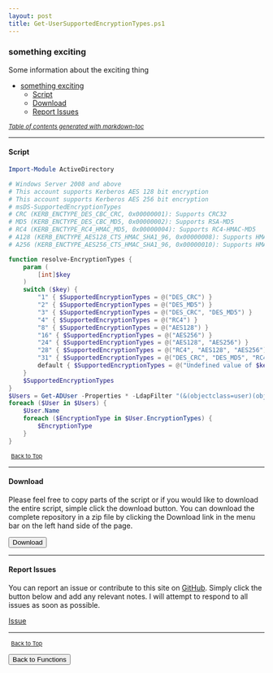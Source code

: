 ```yaml
---
layout: post
title: Get-UserSupportedEncryptionTypes.ps1
---
```


### something exciting

Some information about the exciting thing

- [something exciting](#something-exciting)
  - [Script](#script)
  - [Download](#download)
  - [Report Issues](#report-issues)

<small><i><a href='http://ecotrust-canada.github.io/markdown-toc/'>Table of contents generated with markdown-toc</a></i></small>

---

#### Script

```powershell
Import-Module ActiveDirectory

# Windows Server 2008 and above
# This account supports Kerberos AES 128 bit encryption
# This account supports Kerberos AES 256 bit encryption
# msDS-SupportedEncryptionTypes
# CRC (KERB_ENCTYPE_DES_CBC_CRC, 0x00000001): Supports CRC32
# MD5 (KERB_ENCTYPE_DES_CBC_MD5, 0x00000002): Supports RSA-MD5
# RC4 (KERB_ENCTYPE_RC4_HMAC_MD5, 0x00000004): Supports RC4-HMAC-MD5
# A128 (KERB_ENCTYPE_AES128_CTS_HMAC_SHA1_96, 0x00000008): Supports HMAC-SHA1-96-AES128
# A256 (KERB_ENCTYPE_AES256_CTS_HMAC_SHA1_96, 0x00000010): Supports HMAC-SHA1-96-AES256

function resolve-EncryptionTypes {
    param (
        [int]$key
    )
    switch ($key) {
        "1" { $SupportedEncryptionTypes = @("DES_CRC") }
        "2" { $SupportedEncryptionTypes = @("DES_MD5") }
        "3" { $SupportedEncryptionTypes = @("DES_CRC", "DES_MD5") }
        "4" { $SupportedEncryptionTypes = @("RC4") }
        "8" { $SupportedEncryptionTypes = @("AES128") }
        "16" { $SupportedEncryptionTypes = @("AES256") }
        "24" { $SupportedEncryptionTypes = @("AES128", "AES256") }
        "28" { $SupportedEncryptionTypes = @("RC4", "AES128", "AES256") }
        "31" { $SupportedEncryptionTypes = @("DES_CRC", "DES_MD5", "RC4", "AES128", "AES256") }
        default { $SupportedEncryptionTypes = @("Undefined value of $key") }
    }
    $SupportedEncryptionTypes
}
$Users = Get-ADUser -Properties * -LdapFilter "(&(objectclass=user)(objectcategory=user)(msDS-SupportedEncryptionTypes=*)(!msDS-SupportedEncryptionTypes=0))" | Select-Object -Property Name, @{N = "EncryptionTypes"; E = { resolve-EncryptionTypes $($_."msDS-SupportedEncryptionTypes") } }
foreach ($User in $Users) {
    $User.Name
    foreach ($EncryptionType in $User.EncryptionTypes) {
        $EncryptionType
    }
}
```

<span style="font-size:11px;"><a href="#"><i class="fas fa-caret-up" aria-hidden="true" style="color: white; margin-right:5px;"></i>Back to Top</a></span>

---

#### Download

Please feel free to copy parts of the script or if you would like to download the entire script, simple click the download button. You can download the complete repository in a zip file by clicking the Download link in the menu bar on the left hand side of the page.

<button class="btn" type="submit" onclick="window.open('/PowerShell/functions/activeDirectory/Get-UserSupportedEncryptionTypes.ps1')">
    <i class="fa fa-cloud-download-alt">
    </i>
        Download
</button>

---

#### Report Issues

You can report an issue or contribute to this site on <a href="https://github.com/BanterBoy/scripts-blog/issues">GitHub</a>. Simply click the button below and add any relevant notes. I will attempt to respond to all issues as soon as possible.

<!-- Place this tag where you want the button to render. -->

<a class="github-button" href="https://github.com/BanterBoy/scripts-blog/issues/new?title=Get-UserSupportedEncryptionTypes.ps1&body=There is a problem with this function. Please find details below." data-show-count="true" aria-label="Issue BanterBoy/scripts-blog on GitHub">Issue</a>

---

<span style="font-size:11px;"><a href="#"><i class="fas fa-caret-up" aria-hidden="true" style="color: white; margin-right:5px;"></i>Back to Top</a></span>

<a href="/menu/_pages/functions.html">
    <button class="btn">
        <i class='fas fa-reply'>
        </i>
            Back to Functions
    </button>
</a>

[1]: http://ecotrust-canada.github.io/markdown-toc
[2]: https://github.com/googlearchive/code-prettify
